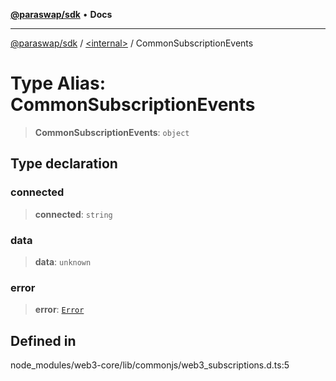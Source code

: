 [**@paraswap/sdk**](../../README.md) • **Docs**

***

[@paraswap/sdk](../../globals.md) / [\<internal\>](../README.md) / CommonSubscriptionEvents

# Type Alias: CommonSubscriptionEvents

> **CommonSubscriptionEvents**: `object`

## Type declaration

### connected

> **connected**: `string`

### data

> **data**: `unknown`

### error

> **error**: [`Error`](../interfaces/Error.md)

## Defined in

node\_modules/web3-core/lib/commonjs/web3\_subscriptions.d.ts:5
